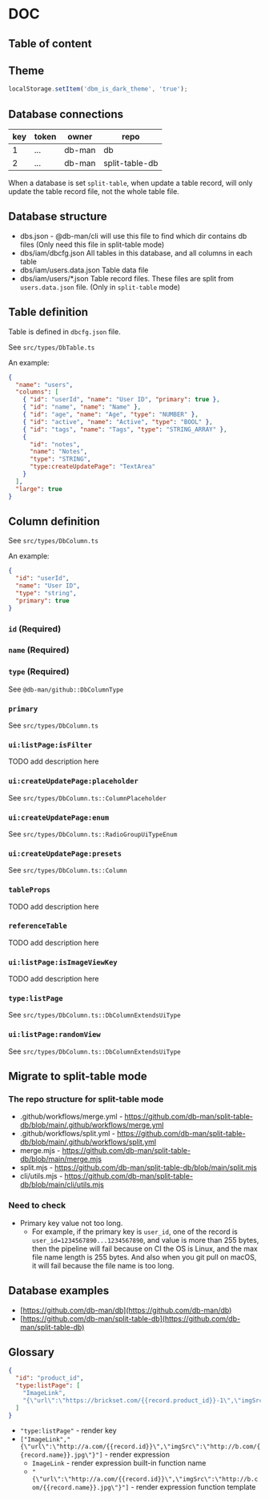# DOC

## Table of content

<!-- toc -->

## Theme

```js
localStorage.setItem('dbm_is_dark_theme', 'true');
```

## Database connections

| key | token | owner  | repo           |
| --- | ----- | ------ | -------------- |
| 1   | ...   | db-man | db             |
| 2   | ...   | db-man | split-table-db |

When a database is set `split-table`, when update a table record, will only update the table record file, not the whole table file.

## Database structure

- dbs.json - @db-man/cli will use this file to find which dir contains db files (Only need this file in split-table mode)
- dbs/iam/dbcfg.json All tables in this database, and all columns in each table
- dbs/iam/users.data.json Table data file
- dbs/iam/users/\*.json Table record files. These files are split from `users.data.json` file. (Only in `split-table` mode)

## Table definition

Table is defined in `dbcfg.json` file.

See `src/types/DbTable.ts`

An example:

```json
{
  "name": "users",
  "columns": [
    { "id": "userId", "name": "User ID", "primary": true },
    { "id": "name", "name": "Name" },
    { "id": "age", "name": "Age", "type": "NUMBER" },
    { "id": "active", "name": "Active", "type": "BOOL" },
    { "id": "tags", "name": "Tags", "type": "STRING_ARRAY" },
    {
      "id": "notes",
      "name": "Notes",
      "type": "STRING",
      "type:createUpdatePage": "TextArea"
    }
  ],
  "large": true
}
```

## Column definition

See `src/types/DbColumn.ts`

An example:

```json
{
  "id": "userId",
  "name": "User ID",
  "type": "string",
  "primary": true
}
```

### `id` (Required)

### `name` (Required)

### `type` (Required)

See `@db-man/github::DbColumnType`

### `primary`

See `src/types/DbColumn.ts`

### `ui:listPage:isFilter`

TODO add description here

### `ui:createUpdatePage:placeholder`

See `src/types/DbColumn.ts::ColumnPlaceholder`

### `ui:createUpdatePage:enum`

See `src/types/DbColumn.ts::RadioGroupUiTypeEnum`

### `ui:createUpdatePage:presets`

See `src/types/DbColumn.ts::Column`

### `tableProps`

TODO add description here

### `referenceTable`

TODO add description here

### `ui:listPage:isImageViewKey`

TODO add description here

### `type:listPage`

See `src/types/DbColumn.ts::DbColumnExtendsUiType`

### `ui:listPage:randomView`

See `src/types/DbColumn.ts::DbColumnExtendsUiType`

## Migrate to split-table mode

### The repo structure for split-table mode

- .github/workflows/merge.yml - https://github.com/db-man/split-table-db/blob/main/.github/workflows/merge.yml
- .github/workflows/split.yml - https://github.com/db-man/split-table-db/blob/main/.github/workflows/split.yml
- merge.mjs - https://github.com/db-man/split-table-db/blob/main/merge.mjs
- split.mjs - https://github.com/db-man/split-table-db/blob/main/split.mjs
- cli/utils.mjs - https://github.com/db-man/split-table-db/blob/main/cli/utils.mjs

### Need to check

- Primary key value not too long.
  - For example, if the primary key is `user_id`, one of the record is `user_id=1234567890...1234567890`, and value is more than 255 bytes, then the pipeline will fail because on CI the OS is Linux, and the max file name length is 255 bytes. And also when you git pull on macOS, it will fail because the file name is too long.

## Database examples

- [https://github.com/db-man/db](https://github.com/db-man/db)
- [https://github.com/db-man/split-table-db](https://github.com/db-man/split-table-db)

## Glossary

```json
{
  "id": "product_id",
  "type:listPage": [
    "ImageLink",
    "{\"url\":\"https://brickset.com/{{record.product_id}}-1\",\"imgSrc\":\"https://img.brickset.com/{{record.product_id}}-1.jpg\"}"
  ]
}
```

- `"type:listPage"` - render key
- `["ImageLink","{\"url\":\"http://a.com/{{record.id}}\",\"imgSrc\":\"http://b.com/{{record.name}}.jpg\"}"]` - render expression
  - `ImageLink` - render expression built-in function name
  - `"{\"url\":\"http://a.com/{{record.id}}\",\"imgSrc\":\"http://b.com/{{record.name}}.jpg\"}"]` - render expression function template
